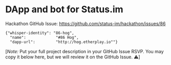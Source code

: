 # DApp and bot for Status.im

Hackathon GitHub Issue: https://github.com/status-im/hackathon/issues/86

```
{"whisper-identity": "86-hog",
  "name":             "#86 Hog",
  "dapp-url":         "http://hog.etherplay.io""}
```

[*Note:* Put your full project description in your GitHub Issue RSVP. You may copy it below here, but we will review it on the GitHub Issue. ⚠️]

